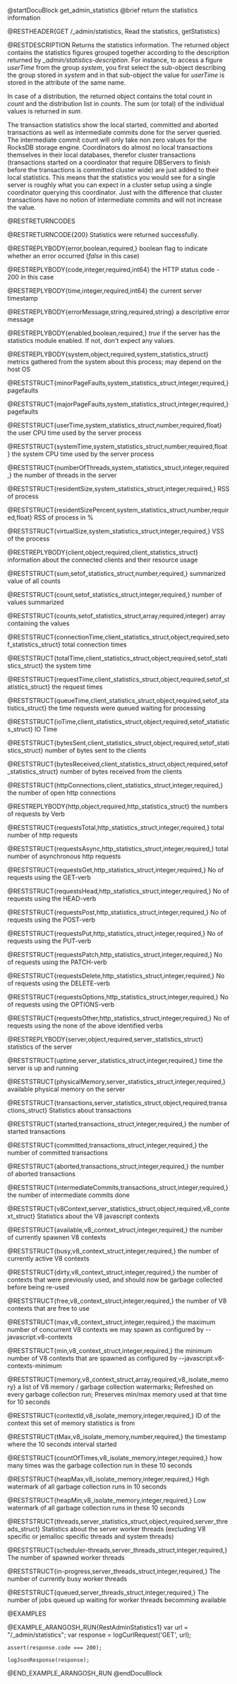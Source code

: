 
@startDocuBlock get_admin_statistics
@brief return the statistics information

@RESTHEADER{GET /_admin/statistics, Read the statistics, getStatistics}

@RESTDESCRIPTION
Returns the statistics information. The returned object contains the
statistics figures grouped together according to the description returned by
*_admin/statistics-description*. For instance, to access a figure *userTime*
from the group *system*, you first select the sub-object describing the
group stored in *system* and in that sub-object the value for *userTime* is
stored in the attribute of the same name.

In case of a distribution, the returned object contains the total count in
*count* and the distribution list in *counts*. The sum (or total) of the
individual values is returned in *sum*.

The transaction statistics show the local started, committed and aborted
transactions as well as intermediate commits done for the server queried. The
intermediate commit count will only take non zero values for the RocksDB
storage engine. Coordinators do almost no local transactions themselves in
their local databases, therefor cluster transactions (transactions started on a
coordinator that require DBServers to finish before the transactions is
committed cluster wide) are just added to their local statistics. This means
that the statistics you would see for a single server is roughly what you can
expect in a cluster setup using a single coordinator querying this coordinator.
Just with the difference that cluster transactions have no notion of
intermediate commits and will not increase the value.

@RESTRETURNCODES

@RESTRETURNCODE{200}
Statistics were returned successfully.

@RESTREPLYBODY{error,boolean,required,}
boolean flag to indicate whether an error occurred (*false* in this case)

@RESTREPLYBODY{code,integer,required,int64}
the HTTP status code - 200 in this case

@RESTREPLYBODY{time,integer,required,int64}
the current server timestamp

@RESTREPLYBODY{errorMessage,string,required,string}
a descriptive error message

@RESTREPLYBODY{enabled,boolean,required,}
*true* if the server has the statistics module enabled. If not, don't expect any values.

@RESTREPLYBODY{system,object,required,system_statistics_struct}
metrics gathered from the system about this process; may depend on the host OS

@RESTSTRUCT{minorPageFaults,system_statistics_struct,integer,required,}
pagefaults

@RESTSTRUCT{majorPageFaults,system_statistics_struct,integer,required,}
pagefaults

@RESTSTRUCT{userTime,system_statistics_struct,number,required,float}
the user CPU time used by the server process

@RESTSTRUCT{systemTime,system_statistics_struct,number,required,float}
the system CPU time used by the server process

@RESTSTRUCT{numberOfThreads,system_statistics_struct,integer,required,}
the number of threads in the server

@RESTSTRUCT{residentSize,system_statistics_struct,integer,required,}
RSS of process

@RESTSTRUCT{residentSizePercent,system_statistics_struct,number,required,float}
RSS of process in %

@RESTSTRUCT{virtualSize,system_statistics_struct,integer,required,}
VSS of the process

@RESTREPLYBODY{client,object,required,client_statistics_struct}
information about the connected clients and their resource usage

@RESTSTRUCT{sum,setof_statistics_struct,number,required,}
summarized value of all counts

@RESTSTRUCT{count,setof_statistics_struct,integer,required,}
number of values summarized

@RESTSTRUCT{counts,setof_statistics_struct,array,required,integer}
array containing the values

@RESTSTRUCT{connectionTime,client_statistics_struct,object,required,setof_statistics_struct}
total connection times

@RESTSTRUCT{totalTime,client_statistics_struct,object,required,setof_statistics_struct}
the system time

@RESTSTRUCT{requestTime,client_statistics_struct,object,required,setof_statistics_struct}
the request times

@RESTSTRUCT{queueTime,client_statistics_struct,object,required,setof_statistics_struct}
the time requests were queued waiting for processing

@RESTSTRUCT{ioTime,client_statistics_struct,object,required,setof_statistics_struct}
IO Time

@RESTSTRUCT{bytesSent,client_statistics_struct,object,required,setof_statistics_struct}
number of bytes sent to the clients

@RESTSTRUCT{bytesReceived,client_statistics_struct,object,required,setof_statistics_struct}
number of bytes received from the clients

@RESTSTRUCT{httpConnections,client_statistics_struct,integer,required,}
the number of open http connections

@RESTREPLYBODY{http,object,required,http_statistics_struct}
the numbers of requests by Verb

@RESTSTRUCT{requestsTotal,http_statistics_struct,integer,required,}
total number of http requests

@RESTSTRUCT{requestsAsync,http_statistics_struct,integer,required,}
total number of asynchronous http requests

@RESTSTRUCT{requestsGet,http_statistics_struct,integer,required,}
No of requests using the GET-verb

@RESTSTRUCT{requestsHead,http_statistics_struct,integer,required,}
No of requests using the HEAD-verb

@RESTSTRUCT{requestsPost,http_statistics_struct,integer,required,}
No of requests using the POST-verb

@RESTSTRUCT{requestsPut,http_statistics_struct,integer,required,}
No of requests using the PUT-verb

@RESTSTRUCT{requestsPatch,http_statistics_struct,integer,required,}
No of requests using the PATCH-verb

@RESTSTRUCT{requestsDelete,http_statistics_struct,integer,required,}
No of requests using the DELETE-verb

@RESTSTRUCT{requestsOptions,http_statistics_struct,integer,required,}
No of requests using the OPTIONS-verb

@RESTSTRUCT{requestsOther,http_statistics_struct,integer,required,}
No of requests using the none of the above identified verbs

@RESTREPLYBODY{server,object,required,server_statistics_struct}
statistics of the server

@RESTSTRUCT{uptime,server_statistics_struct,integer,required,}
time the server is up and running

@RESTSTRUCT{physicalMemory,server_statistics_struct,integer,required,}
available physical memory on the server

@RESTSTRUCT{transactions,server_statistics_struct,object,required,transactions_struct}
Statistics about transactions

@RESTSTRUCT{started,transactions_struct,integer,required,}
the number of started transactions

@RESTSTRUCT{committed,transactions_struct,integer,required,}
the number of committed transactions

@RESTSTRUCT{aborted,transactions_struct,integer,required,}
the number of aborted transactions

@RESTSTRUCT{intermediateCommits,transactions_struct,integer,required,}
the number of intermediate commits done

@RESTSTRUCT{v8Context,server_statistics_struct,object,required,v8_context_struct}
Statistics about the V8 javascript contexts

@RESTSTRUCT{available,v8_context_struct,integer,required,}
the number of currently spawnen V8 contexts

@RESTSTRUCT{busy,v8_context_struct,integer,required,}
the number of currently active V8 contexts

@RESTSTRUCT{dirty,v8_context_struct,integer,required,}
the number of contexts that were previously used, and should now be garbage collected before being re-used

@RESTSTRUCT{free,v8_context_struct,integer,required,}
the number of V8 contexts that are free to use

@RESTSTRUCT{max,v8_context_struct,integer,required,}
the maximum number of concurrent V8 contexts we may spawn as configured by --javascript.v8-contexts

@RESTSTRUCT{min,v8_context_struct,integer,required,}
the minimum number of V8 contexts that are spawned as configured by --javascript.v8-contexts-minimum

@RESTSTRUCT{memory,v8_context_struct,array,required,v8_isolate_memory}
a list of V8 memory / garbage collection watermarks; Refreshed on every garbage collection run;
Preserves min/max memory used at that time for 10 seconds

@RESTSTRUCT{contextId,v8_isolate_memory,integer,required,}
ID of the context this set of memory statistics is from

@RESTSTRUCT{tMax,v8_isolate_memory,number,required,}
the timestamp where the 10 seconds interval started

@RESTSTRUCT{countOfTimes,v8_isolate_memory,integer,required,}
how many times was the garbage collection run in these 10 seconds

@RESTSTRUCT{heapMax,v8_isolate_memory,integer,required,}
High watermark of all garbage collection runs in 10 seconds

@RESTSTRUCT{heapMin,v8_isolate_memory,integer,required,}
Low watermark of all garbage collection runs in these 10 seconds

@RESTSTRUCT{threads,server_statistics_struct,object,required,server_threads_struct}
Statistics about the server worker threads (excluding V8 specific or jemalloc specific threads and system threads)

@RESTSTRUCT{scheduler-threads,server_threads_struct,integer,required,}
The number of spawned worker threads

@RESTSTRUCT{in-progress,server_threads_struct,integer,required,}
The number of currently busy worker threads

@RESTSTRUCT{queued,server_threads_struct,integer,required,}
The number of jobs queued up waiting for worker threads becomming available

@EXAMPLES

@EXAMPLE_ARANGOSH_RUN{RestAdminStatistics1}
    var url = "/_admin/statistics";
    var response = logCurlRequest('GET', url);

    assert(response.code === 200);

    logJsonResponse(response);
@END_EXAMPLE_ARANGOSH_RUN
@endDocuBlock

